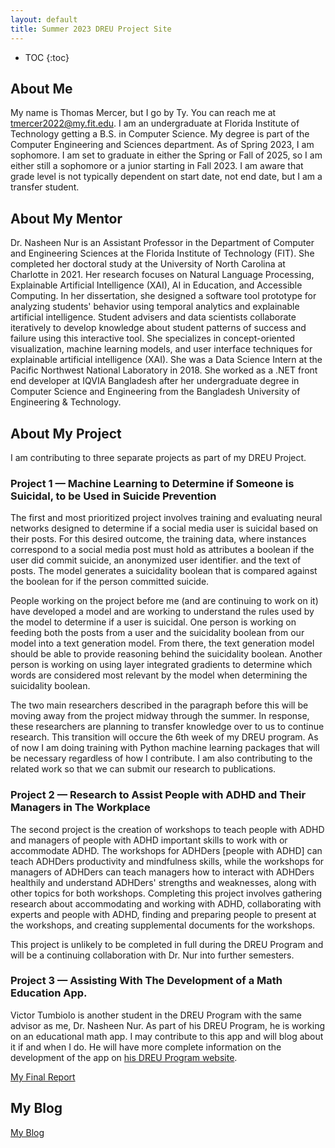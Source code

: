 ```yaml
---
layout: default
title: Summer 2023 DREU Project Site
---
```


* TOC
{:toc}

## About Me

My name is Thomas Mercer, but I go by Ty. You can reach me at tmercer2022@my.fit.edu. I am an undergraduate at Florida Institute of Technology getting a B.S. in Computer Science. My degree is part of the Computer Engineering and Sciences department. As of Spring 2023, I am sophomore. I am set to graduate in either the Spring or Fall of 2025, so I am either still a sophomore or a junior starting in Fall 2023. I am aware that grade level is not typically dependent on start date, not end date, but I am a transfer student.

## About My Mentor

Dr. Nasheen Nur is an Assistant Professor in the Department of Computer and Engineering Sciences at the Florida Institute of Technology (FIT). She completed her doctoral study at the University of North Carolina at Charlotte in 2021. Her research focuses on Natural Language Processing, Explainable Artificial Intelligence (XAI), AI in Education, and Accessible Computing. In her dissertation, she designed a software tool prototype for analyzing students' behavior using temporal analytics and explainable artificial intelligence. Student advisers and data scientists collaborate iteratively to develop knowledge about student patterns of success and failure using this interactive tool. She specializes in concept-oriented visualization, machine learning models, and user interface techniques for explainable artificial intelligence (XAI). She was a Data Science Intern at the Pacific Northwest National Laboratory in 2018. She worked as a .NET front end developer at IQVIA Bangladesh after her undergraduate degree in Computer Science and Engineering from the Bangladesh University of Engineering & Technology.

## About My Project

I am contributing to three separate projects as part of my DREU Project.

### Project 1 — Machine Learning to Determine if Someone is Suicidal, to be Used in Suicide Prevention
The first and most prioritized project involves training and evaluating neural networks designed to determine if a social media user is suicidal based on their posts. For this desired outcome, the training data, where instances correspond to a social media post must hold as attributes a boolean if the user did commit suicide, an anonymized user identifier. and the text of posts. The model generates a suicidality boolean that is compared against the boolean for if the person committed suicide. 

People working on the project before me (and are continuing to work on it) have developed a model and are working to understand the rules used by the model to determine if a user is suicidal. One person is working on feeding both the posts from a user and the suicidality boolean from our model into a text generation model. From there, the text generation model should be able to provide reasoning behind the suicidality boolean. Another person is working on using layer integrated gradients to determine which words are considered most relevant by the model when determining the suicidality boolean. 

The two main researchers described in the paragraph before this will be moving away from the project midway through the summer. In response, these researchers are planning to transfer knowledge over to us to continue research. This transition will occure the 6th week of my DREU program. As of now I am doing training with Python machine learning packages that will be necessary regardless of how I contribute. I am also contributing to the related work so that we can submit our research to publications.

### Project 2 — Research to Assist People with ADHD and Their Managers in The Workplace
The second project is the creation of workshops to teach people with ADHD and managers of people with ADHD important skills to work with or accommodate ADHD. The workshops for ADHDers \[people with ADHD\] can teach ADHDers productivity and mindfulness skills, while the workshops for managers of ADHDers can teach managers how to interact with ADHDers healthily and understand ADHDers' strengths and weaknesses, along with other topics for both workshops. Completing this project involves gathering research about accommodating and working with ADHD, collaborating with experts and people with ADHD, finding and preparing people to present at the workshops, and creating supplemental documents for the workshops.

This project is unlikely to be completed in full during the DREU Program and will be a continuing collaboration with Dr. Nur into further semesters.

### Project 3 — Assisting With The Development of a Math Education App.
Victor Tumbiolo is another student in the DREU Program with the same advisor as me, Dr. Nasheen Nur. As part of his DREU Program, he is working on an educational math app. I may contribute to this app and will blog about it if and when I do. He will have more complete information on the development of the app on [his DREU Program website](https://vtumbioloslick.github.io/).

[My Final Report](files/finalreport.pdf)

## My Blog

[My Blog](blog.html)
